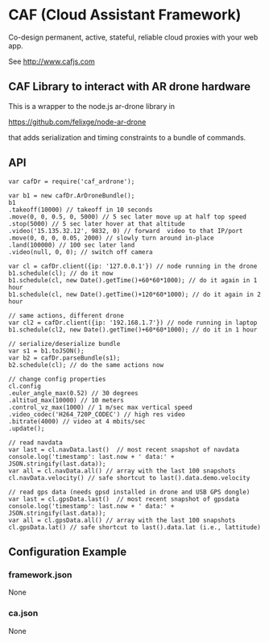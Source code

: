 # CAF (Cloud Assistant Framework)

Co-design permanent, active, stateful, reliable cloud proxies with your web app.

See http://www.cafjs.com 

## CAF Library to interact with AR drone hardware 

This is a wrapper to the node.js ar-drone library in

https://github.com/felixge/node-ar-drone

that adds serialization and timing constraints to a bundle of commands.


## API

    var cafDr = require('caf_ardrone');
     
    var b1 = new cafDr.ArDroneBundle();
    b1
    .takeoff(10000) // takeoff in 10 seconds
    .move(0, 0, 0.5, 0, 5000) // 5 sec later move up at half top speed 
    .stop(5000) // 5 sec later hover at that altitude
    .video('15.135.32.12', 9832, 0) // forward  video to that IP/port
    .move(0, 0, 0, 0.05, 2000) // slowly turn around in-place
    .land(100000) // 100 sec later land
    .video(null, 0, 0); // switch off camera
    
    var cl = cafDr.client({ip: '127.0.0.1'}) // node running in the drone
    b1.schedule(cl); // do it now
    b1.schedule(cl, new Date().getTime()+60*60*1000); // do it again in 1 hour
    b1.schedule(cl, new Date().getTime()+120*60*1000); // do it again in 2 hour

    // same actions, different drone
    var cl2 = cafDr.client({ip: '192.168.1.7'}) // node running in laptop
    b1.schedule(cl2, new Date().getTime()+60*60*1000); // do it in 1 hour
    
    // serialize/deserialize bundle
    var s1 = b1.toJSON();
    var b2 = cafDr.parseBundle(s1);
    b2.schedule(cl); // do the same actions now
    
    // change config properties
    cl.config
    .euler_angle_max(0.52) // 30 degrees
    .altitud_max(10000) // 10 meters
    .control_vz_max(1000) // 1 m/sec max vertical speed
    .video_codec('H264_720P_CODEC') // high res video
    .bitrate(4000) // video at 4 mbits/sec
    .update();
    
    // read navdata
    var last = cl.navData.last()  // most recent snapshot of navdata
    console.log('timestamp': last.now + ' data:' + JSON.stringify(last.data));
    var all = cl.navData.all() // array with the last 100 snapshots
    cl.navData.velocity() // safe shortcut to last().data.demo.velocity

    // read gps data (needs gpsd installed in drone and USB GPS dongle)
    var last = cl.gpsData.last()  // most recent snapshot of gpsdata
    console.log('timestamp': last.now + ' data:' + JSON.stringify(last.data));
    var all = cl.gpsData.all() // array with the last 100 snapshots
    cl.gpsData.lat() // safe shortcut to last().data.lat (i.e., lattitude)
        

## Configuration Example

### framework.json

None

### ca.json

None
  
    
        
            
 

